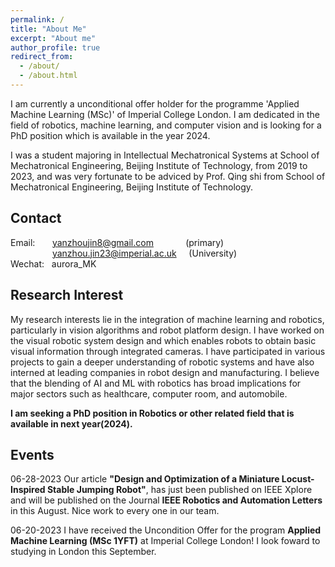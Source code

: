 ```yaml
---
permalink: /
title: "About Me"
excerpt: "About me"
author_profile: true
redirect_from: 
  - /about/
  - /about.html
---
```


I am currently a unconditional offer holder for the programme 'Applied Machine Learning (MSc)' of Imperial College London. I am dedicated in the field of robotics, machine learning, and computer vision and is looking for a PhD position which is available in the year 2024.  

I was a student majoring in Intellectual Mechatronical Systems at School of Mechatronical Engineering, Beijing Institute of Technology, from 2019 to 2023, and was very fortunate to be adviced by Prof. Qing shi from School of Mechatronical Engineering, Beijing Institute of Technology.
 
Contact
-----
Email: $~~~~~$ yanzhoujin8@gmail.com $~~~~~~~~~~~$ (primary)  
 $~~~~~~~~~~~~~~~~$ yanzhou.jin23@imperial.ac.uk $~~~$ (University)  
 Wechat: $~$ aurora_MK  

Research Interest
------
My research interests lie in the integration of machine learning and robotics, particularly in vision algorithms and robot platform design. I have worked on the visual robotic system design and which enables robots to obtain basic visual information through integrated cameras. I have participated in various projects to gain a deeper understanding of robotic systems and have also interned at leading companies in robot design and manufacturing. I believe that the blending of AI and ML with robotics has broad implications for major sectors such as healthcare, computer room, and automobile.

**I am seeking a PhD position in Robotics or other related field that is available in next year(2024).**

Events
------
06-28-2023 Our article **"Design and Optimization of a Miniature Locust-Inspired Stable Jumping Robot"**, has just been published on IEEE Xplore and will be published on the Journal **IEEE Robotics and Automation Letters** in this August. Nice work to every one in our team.  

06-20-2023 I have received the Uncondition Offer for the program **Applied Machine Learning (MSc 1YFT)** at Imperial College London! I look foward to studying in London this September.
